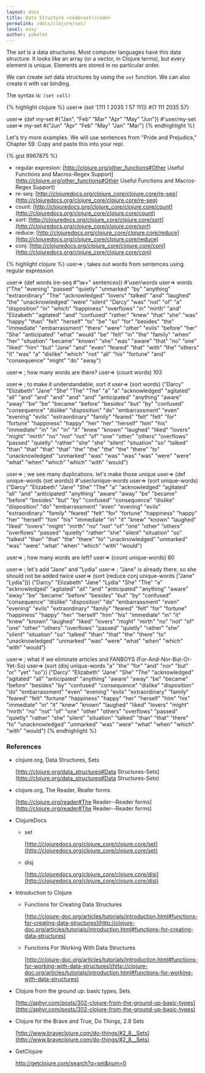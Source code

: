 ```yaml
---
layout: docs
title: Data Structure <code>set</code>
permalink: /docs/clojure/set/
level: easy
author: yokolet
---
```


The *set* is a data structures. Most computer languages have this data structure.
It looks like an array (or a vector, in Clojure terms), but every element is unique.
Elements are stored in no particular order.

We can create *set* data structures by using the `set` function. We can also create it with var binding.

The syntax is: `(set coll)`

{% highlight clojure %}
user=> (set '[111 1 2035 1 57 111])
#{1 111 2035 57}

user=> (def my-set #{"Jan", "Feb" "Mar" "Apr" "May" "Jun"})
#'user/my-set
user=> my-set
#{"Jun" "Apr" "Feb" "May" "Jan" "Mar"}
{% endhighlight %}

Let's try more examples. We will use sentences from "Pride and Prejudice," Chapter 59.
Copy and paste this into your repl.

{% gist 9967875 %}

  - regular expresion: [http://clojure.org/other_functions#Other Useful Functions and Macros-Regex Support](http://clojure.org/other_functions#Other Useful Functions and Macros-Regex Support)
  - re-seq: [http://clojuredocs.org/clojure_core/clojure.core/re-seq](http://clojuredocs.org/clojure_core/clojure.core/re-seq)
  - count: [http://clojuredocs.org/clojure_core/clojure.core/count](http://clojuredocs.org/clojure_core/clojure.core/count)
  - sort: [http://clojuredocs.org/clojure_core/clojure.core/sort](http://clojuredocs.org/clojure_core/clojure.core/sort)
  - reduce: [http://clojuredocs.org/clojure_core/clojure.core/reduce](http://clojuredocs.org/clojure_core/clojure.core/reduce)
  - conj: [http://clojuredocs.org/clojure_core/clojure.core/conj](http://clojuredocs.org/clojure_core/clojure.core/conj)

{% highlight clojure %}
user=> ; takes out words from sentences using regular expression

user=> (def words (re-seq #"\w+" sentences))
#'user/words
user=> words
("The" "evening" "passed" "quietly" "unmarked" "by" "anything" "extraordinary" "The" "acknowledged" "lovers" "talked" "and" "laughed" "the" "unacknowledged" "were" "silent" "Darcy" "was" "not" "of" "a" "disposition" "in" "which" "happiness" "overflows" "in" "mirth" "and" "Elizabeth" "agitated" "and" "confused" "rather" "knew" "that" "she" "was" "happy" "than" "felt" "herself" "to" "be" "so" "for" "besides" "the" "immediate" "embarrassment" "there" "were" "other" "evils" "before" "her" "She" "anticipated" "what" "would" "be" "felt" "in" "the" "family" "when" "her" "situation" "became" "known" "she" "was" "aware" "that" "no" "one" "liked" "him" "but" "Jane" "and" "even" "feared" "that" "with" "the" "others" "it" "was" "a" "dislike" "which" "not" "all" "his" "fortune" "and" "consequence" "might" "do" "away")

user=> ; how many words are there?
user=> (count words)
103

user=> ; to make it understandable, sort it
user=> (sort words)
("Darcy" "Elizabeth" "Jane" "She" "The" "The" "a" "a" "acknowledged" "agitated" "all" "and" "and" "and" "and" "and" "anticipated" "anything" "aware" "away" "be" "be" "became" "before" "besides" "but" "by" "confused" "consequence" "dislike" "disposition" "do" "embarrassment" "even" "evening" "evils" "extraordinary" "family" "feared" "felt" "felt" "for" "fortune" "happiness" "happy" "her" "her" "herself" "him" "his" "immediate" "in" "in" "in" "it" "knew" "known" "laughed" "liked" "lovers" "might" "mirth" "no" "not" "not" "of" "one" "other" "others" "overflows" "passed" "quietly" "rather" "she" "she" "silent" "situation" "so" "talked" "than" "that" "that" "that" "the" "the" "the" "the" "there" "to" "unacknowledged" "unmarked" "was" "was" "was" "was" "were" "were" "what" "when" "which" "which" "with" "would")

user=> ; we see many duplications. let's make those unique
user=> (def unique-words (set words))
#'user/unique-words
user=> (sort unique-words)
("Darcy" "Elizabeth" "Jane" "She" "The" "a" "acknowledged" "agitated" "all" "and" "anticipated" "anything" "aware" "away" "be" "became" "before" "besides" "but" "by" "confused" "consequence" "dislike" "disposition" "do" "embarrassment" "even" "evening" "evils" "extraordinary" "family" "feared" "felt" "for" "fortune" "happiness" "happy" "her" "herself" "him" "his" "immediate" "in" "it" "knew" "known" "laughed" "liked" "lovers" "might" "mirth" "no" "not" "of" "one" "other" "others" "overflows" "passed" "quietly" "rather" "she" "silent" "situation" "so" "talked" "than" "that" "the" "there" "to" "unacknowledged" "unmarked" "was" "were" "what" "when" "which" "with" "would")

user=> ; how many words are left?
user=> (count unique-words)
80

user=> ; let's add "Jane" and "Lydia"
user=> ; "Jane" is already there, so she should not be added twice
user=> (sort (reduce conj unique-words ["Jane" "Lydia"]))
("Darcy" "Elizabeth" "Jane" "Lydia" "She" "The" "a" "acknowledged" "agitated" "all" "and" "anticipated" "anything" "aware" "away" "be" "became" "before" "besides" "but" "by" "confused" "consequence" "dislike" "disposition" "do" "embarrassment" "even" "evening" "evils" "extraordinary" "family" "feared" "felt" "for" "fortune" "happiness" "happy" "her" "herself" "him" "his" "immediate" "in" "it" "knew" "known" "laughed" "liked" "lovers" "might" "mirth" "no" "not" "of" "one" "other" "others" "overflows" "passed" "quietly" "rather" "she" "silent" "situation" "so" "talked" "than" "that" "the" "there" "to" "unacknowledged" "unmarked" "was" "were" "what" "when" "which" "with" "would")


user=> ; what if we eliminate articles and FANBOYS (For-And-Nor-But-Or-Yet-So)
user=> (sort (disj unique-words "a" "the" "for" "and" "nor" "but" "or" "yet" "so"))
("Darcy" "Elizabeth" "Jane" "She" "The" "acknowledged" "agitated" "all" "anticipated" "anything" "aware" "away" "be" "became" "before" "besides" "by" "confused" "consequence" "dislike" "disposition" "do" "embarrassment" "even" "evening" "evils" "extraordinary" "family" "feared" "felt" "fortune" "happiness" "happy" "her" "herself" "him" "his" "immediate" "in" "it" "knew" "known" "laughed" "liked" "lovers" "might" "mirth" "no" "not" "of" "one" "other" "others" "overflows" "passed" "quietly" "rather" "she" "silent" "situation" "talked" "than" "that" "there" "to" "unacknowledged" "unmarked" "was" "were" "what" "when" "which" "with" "would")
{% endhighlight %}

### References

- clojure.org, Data Structures, Sets

    [http://clojure.org/data_structures#Data Structures-Sets](http://clojure.org/data_structures#Data Structures-Sets)

- clojure.org, The Reader, Reafer forms

    [http://clojure.org/reader#The Reader--Reader forms](http://clojure.org/reader#The Reader--Reader forms)

- ClojureDocs

  - set

      [http://clojuredocs.org/clojure_core/clojure.core/set](http://clojuredocs.org/clojure_core/clojure.core/set)

  - disj

      [http://clojuredocs.org/clojure_core/clojure.core/disj](http://clojuredocs.org/clojure_core/clojure.core/disj)

- Introduction to Clojure

  - Functions for Creating Data Structures

      [http://clojure-doc.org/articles/tutorials/introduction.html#functions-for-creating-data-structures](http://clojure-doc.org/articles/tutorials/introduction.html#functions-for-creating-data-structures)

  - Functions For Working With Data Structures

      [http://clojure-doc.org/articles/tutorials/introduction.html#functions-for-working-with-data-structures](http://clojure-doc.org/articles/tutorials/introduction.html#functions-for-working-with-data-structures)

- Clojure from the ground up: basic types, Sets

    [http://aphyr.com/posts/302-clojure-from-the-ground-up-basic-types](http://aphyr.com/posts/302-clojure-from-the-ground-up-basic-types)

- Clojure for the Brave and True, Do Things, 2.8 Sets

    [http://www.braveclojure.com/do-things/#2_8__Sets](http://www.braveclojure.com/do-things/#2_8__Sets)

- GetClojure

    <a href="http://getclojure.com/search?q=set&num=0" target="_blank">http://getclojure.com/search?q=set&num=0</a>
